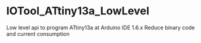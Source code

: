 # IOTool_ATtiny13a_LowLevel
Low level api to program ATtiny13a at Arduino IDE 1.6.x
Reduce binary code and current consumption 
